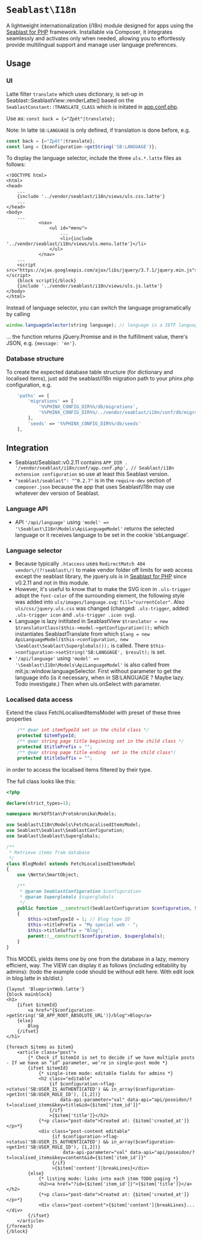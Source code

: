 # `Seablast\I18n`

A lightweight internationalization (i18n) module designed for apps using the [Seablast for PHP](https://github.com/WorkOfStan/seablast) framework. Installable via Composer, it integrates seamlessly and activates only when needed, allowing you to effortlessly provide multilingual support and manage user language preferences.

## Usage

### UI

Latte filter `translate` which uses dictionary, is set-up in Seablast::SeablastView::renderLatte()
based on the `SeablastConstant::TRANSLATE_CLASS` which is initated in [app.conf.php](conf/app.conf.php).

Use as: `const back = {="Zpět"|translate};`

Note: In latte `SB:LANGUAGE` is only defined, if translation is done before, e.g.

```javascript
const back = {="Zpět"|translate};
const lang = {$configuration->getString('SB:LANGUAGE')};
```

To display the language selector, include the three `uls.*.latte` files as follows:

```latte
<!DOCTYPE html>
<html>
<head>
    ...
    {include '../vendor/seablast/i18n/views/uls.css.latte'}
    ...
</head>
<body>
    ...
            <nav>
                <ul id="menu">
                    ...
                    <li>{include '../vendor/seablast/i18n/views/uls.menu.latte'}</li>
                </ul>
            </nav>
    ...
    <script src="https://ajax.googleapis.com/ajax/libs/jquery/3.7.1/jquery.min.js"></script>
    {block script}{/block}
    {include '../vendor/seablast/i18n/views/uls.js.latte'}
</body>
</html>
```

Instead of language selector, you can switch the language programatically by calling

```javascript
window.languageSelector(string language); // language is a IETF language tag in lowercase, for example: en, fi, ku-latn
```

... the function returns jQuery.Promise and in the fulfillment value, there's JSON, e.g. `{message: 'en'}`.

### Database structure

To create the expected database table structure (for dictionary and localised items), just add the seablast/i18n migration path to your phinx.php configuration, e.g.

```php
    'paths' => [
        'migrations' => [
            '%%PHINX_CONFIG_DIR%%/db/migrations',
            '%%PHINX_CONFIG_DIR%%/../vendor/seablast/i18n/conf/db/migrations',
        ],
        'seeds' => '%%PHINX_CONFIG_DIR%%/db/seeds'
    ],
```

## Integration

- Seablast/Seablast::v0.2.11 contains `APP_DIR . '/vendor/seablast/i18n/conf/app.conf.php', // Seablast/i18n extension configuration` so use at least this Seablast version.
- `"seablast/seablast": "^0.2.7"` is in the `require-dev` section of `composer.json` because the app that uses Seablast\I18n may use whatever dev version of Seablast.

### Language API

- API `'/api/language'` using `'model' => '\Seablast\I18n\Models\ApiLanguageModel'` returns the selected language or it receives language to be set in the cookie 'sbLanguage'.

### Language selector

- Because typically `.htaccess` uses `RedirectMatch 404 vendor\/(?!seablast\/)` to make vendor folder off limits for web access except the seablast library, the jquery.uls is in [Seablast for PHP](https://github.com/WorkOfStan/seablast) since v0.2.11 and not in this module.
- However, it's useful to know that to make the SVG icon in `.uls-trigger` adopt the `font-color` of the surrounding element, the following style was added into `uls/images/language.svg`: `fill="currentColor"`. Also `uls/css/jquery.uls.css` was changed (changed: `.uls-trigger`, added: `.uls-trigger icon` and `.uls-trigger .icon svg`).
- Language is lazy inititated in SeablastView `$translator = new $translatorClass($this->model->getConfiguration());` which instantiates SeablastTranslate from which `$lang = new ApiLanguageModel($this->configuration, new \Seablast\Seablast\Superglobals());` is called. There `$this->configuration->setString('SB:LANGUAGE', $result);` is set.
- `'/api/language'` using `'model' => '\Seablast\I18n\Models\ApiLanguageModel'` is also called from mit.js::window.languageSelector. First without parameter to get the language info (is it necessary, when in SB:LANGUAGE ? Maybe lazy. Todo investigate.) Then when uls.onSelect with parameter.

### Localised data access

Extend the class FetchLocalisedItemsModel with preset of these three properties

```php
    /** @var int itemTypeId set in the child class */
    protected $itemTypeId;
    /** @var string page title beginning set in the child class */
    protected $titlePrefix = "";
    /** @var string page title ending  set in the child class*/
    protected $titleSuffix = "";
```

in order to access the localised items filtered by their type.

The full class looks like this:

```php
<?php

declare(strict_types=1);

namespace WorkOfStan\Protokronika\Models;

use Seablast\I18n\Models\FetchLocalisedItemsModel;
use Seablast\Seablast\SeablastConfiguration;
use Seablast\Seablast\Superglobals;

/**
 * Retrieve items from database
 */
class BlogModel extends FetchLocalisedItemsModel
{
    use \Nette\SmartObject;

    /**
     * @param SeablastConfiguration $configuration
     * @param Superglobals $superglobals
     */
    public function __construct(SeablastConfiguration $configuration, Superglobals $superglobals)
    {
        $this->itemTypeId = 1; // Blog type ID
        $this->titlePrefix = "My special web - ";
        $this->titleSuffix = "Blog";
        parent::__construct($configuration, $superglobals);
    }
}
```

This MODEL yields items one by one from the database in a lazy, memory efficient, way.
The VIEW can display it as follows (including editability by admins):
(todo the example code should be without edit here. With edit look in blog.latte in sb/dist.)

```latte
{layout 'BlueprintWeb.latte'}
{block mainblock}
<h1>
    {ifset $itemId}
        <a href="{$configuration->getString('SB_APP_ROOT_ABSOLUTE_URL')}/blog">Blog</a>
    {else}
        Blog
    {/ifset}
</h1>

{foreach $items as $item}
    <article class="post">
        {* Check if $itemId is set to decide if we have multiple posts - If we have an “id” parameter, we’re in single‐post mode *}
        {ifset $itemId}
            {* single‐item mode: editable fields for admins *}
            <h2 class="editable"
                {if $configuration->flag->status('SB:USER_IS_AUTHENTICATED') && in_array($configuration->getInt('SB:USER_ROLE_ID'), [1,2])}
                    data-api-parameter="val" data-api="api/poseidon/?t=localised_items&key=title&id={$item['item_id']}"
                {/if}
                >{$item['title']}</h2>
            {*<p class="post-date">Created at: {$item['created_at']}</p>*}
            <div class="post-content editable"
                 {if $configuration->flag->status('SB:USER_IS_AUTHENTICATED') && in_array($configuration->getInt('SB:USER_ROLE_ID'), [1,2])}
                     data-api-parameter="val" data-api="api/poseidon/?t=localised_items&key=content&id={$item['item_id']}"
                 {/if}
                 >{$item['content']|breakLines}</div>
        {else}
            {* listing mode: links into each item TODO paging *}
            <h2><a href="?id={$item['item_id']}">{$item['title']}</a></h2>
            {*<p class="post-date">Created at: {$item['created_at']}</p>*}
            <div class="post-content">{$item['content']|breakLines}...</div>
        {/ifset}
    </article>
{/foreach}
{/block}
```
